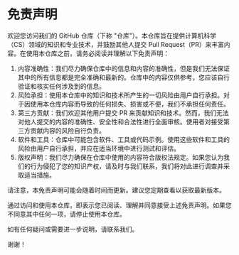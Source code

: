 # 免责声明

欢迎您访问我们的 GitHub 仓库（下称 "仓库"）。本仓库旨在提供计算机科学（CS）领域的知识和专业技术，并鼓励其他人提交 Pull Request（PR）来丰富内容。在使用本仓库之前，请务必阅读并理解以下免责声明：

1. 内容准确性：我们尽力确保仓库中的信息和内容的准确性，但是我们无法保证其中的所有信息都是完全准确和最新的。仓库中的内容仅供参考，您应该自行验证和核实任何涉及到的信息。
2. 风险承担：使用本仓库中的知识和技术所产生的一切风险由用户自行承担。对于因使用本仓库内容而导致的任何损失、损害或不便，我们不承担任何责任。
3. 第三方贡献：我们欢迎其他用户提交 PR 来贡献知识和技术。然而，我们无法对他人提交的内容的准确性、安全性和合法性进行全面审核。使用者对接受第三方贡献内容的风险自行负责。
4. 软件和工具：仓库中可能包含软件、工具或代码示例。使用这些软件和工具的风险由用户自行承担，并应在适当环境中进行测试和评估。
5. 版权声明：我们尽力确保在仓库中使用的内容符合版权法规定。如果您认为我们的行为侵犯了您的知识产权，请及时与我们联系，我们将对此进行调查并采取适当措施。

请注意，本免责声明可能会随着时间而更新。建议您定期查看以获取最新版本。

通过访问和使用本仓库，即表示您已阅读、理解并同意接受上述免责声明。如果您不同意其中任何一项，请停止使用本仓库。

如有任何疑问或需要进一步说明，请联系我们。

谢谢！